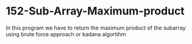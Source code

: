# 152-Sub-Array-Maximum-product
In this program we have to return the maximum product of the subarray using brute force approach  or kadana algortihm
